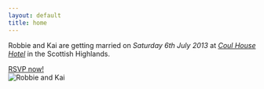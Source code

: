 ```yaml
---
layout: default
title: home
---
```


Robbie and Kai are getting married on *Saturday 6th July 2013* at *[Coul House Hotel](/location)* in the Scottish Highlands.

<div class='center-button'>
  <a class='button' href='/rsvp'>RSVP now!</a>
</div>

<div id="slider" class="nivoSlider img_shadow" >
  <img src="images/frontpage/robbie_and_kai.jpg" alt="Robbie and Kai" />
</div>
